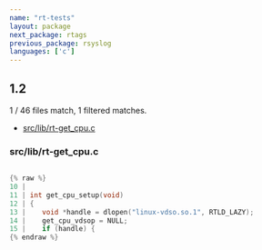 ```yaml
---
name: "rt-tests"
layout: package
next_package: rtags
previous_package: rsyslog
languages: ['c']
---
```

## 1.2
1 / 46 files match, 1 filtered matches.

 - [src/lib/rt-get_cpu.c](#srclibrt-get_cpuc)

### src/lib/rt-get_cpu.c

```c

{% raw %}
10 | 
11 | int get_cpu_setup(void)
12 | {
13 | 	void *handle = dlopen("linux-vdso.so.1", RTLD_LAZY);
14 | 	get_cpu_vdsop = NULL;
15 | 	if (handle) {
{% endraw %}

```